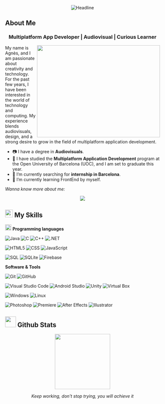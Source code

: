 
 <div align=center>
        <img src="https://readme-typing-svg.herokuapp.com?color=%236FDA44&size=32&center=true&vCenter=true&width=600&height=50&lines=Hello+there+I'm+Nes+%F0%9F%91%8B;Multiplatform+App+Developer;" alt="Headline" />
  </div>


<!----------------- ABOUT ME ----------------->
<h2> About Me </h2>
<h3 align="center">Multiplatform App Developer | Audiovisual | Curious Learner  </h3>

   <!----------------- COOL GIF ----------------->  
<img align="right" src="https://github.com/AgnesG19/AgnesG19/assets/115895830/6300d3c5-982f-454a-a906-cf6407b2adfd" width="400" height="300" />


<p align="left">My name is Agnès, and I am passionate about creativity and technology. For the past few years, I have been interested in the world of technology and computing. My experience blends audiovisuals, design, and a strong desire to grow in the field of multiplatform application development.

- 📷 I have a degree in <b>Audiovisuals</b>.
- 📝 I have studied the <b>Multiplatform Application Development</b> program at the Open University of Barcelona (UOC), and I am set to graduate this year.
- 🔭 I’m currently searching for <b>internship in Barcelona</b>. 
- 🌱 I’m currently learning FrontEnd by myself.
</p>

<i>Wanna know more about me:</i>
<!----------------- SOCIAL ----------------->  
<div align="center">
 <a href="https://www.linkedin.com/in/agnes-garcia-mateo/">
 <img src="https://img.shields.io/badge/-LINKEDIN-0077B5?style=for-the-badge&logo=Linkedin&logoColor=white"/></a>
</div>
  

<!----------------- MY SKILLS ----------------->
<h2> <img src="https://media2.giphy.com/media/QssGEmpkyEOhBCb7e1/giphy.gif?cid=ecf05e47a0n3gi1bfqntqmob8g9aid1oyj2wr3ds3mg700bl&rid=giphy.gif" width ="25"> My Skills</h2>

<img src = "https://github.com/7oSkaaa/7oSkaaa/blob/main/Images/Programming_Languages.gif?raw=true" width = 20px> <b>Programming languages</b>

![Java](https://img.shields.io/badge/java-de1414?style=for-the-badge&logo=java&logoColor=white)
![C](https://img.shields.io/badge/C-182fad.svg?style=for-the-badge&logo=C&logoColor=white)
![C++](https://img.shields.io/badge/-C++-1c46ed?style=for-the-badge&logo=C%2B%2B&&logoColor=white)
![.NET](https://img.shields.io/badge/-.NET-a958f5?style=for-the-badge&logo=.NET&logoColor=white)

![HTML5](https://img.shields.io/badge/html5-%23E34F26.svg?style=for-the-badge&logo=html5&logoColor=white)
![CSS](https://img.shields.io/badge/css3-%231572B6.svg?style=for-the-badge&logo=css3&logoColor=white)
![JavaScript](https://img.shields.io/badge/javascript-%23323330.svg?style=for-the-badge&logo=javascript&logoColor=%23F7DF1E)

![SQL](https://img.shields.io/badge/-MySQL-%2300f?style=for-the-badge&logo=MySQL&logoColor=white)
![SQLite](https://img.shields.io/badge/-SQLite-95aafc?style=for-the-badge&logo=SQLite&logoColor=white)
![Firebase](https://img.shields.io/badge/-Firebase-f5bd3b?style=for-the-badge&logo=Firebase&logoColor=white)

<b>Software & Tools</b>

![Git](https://img.shields.io/badge/-Git-db3a09?style=for-the-badge&logo=Git&logoColor=white)
![GitHub](https://img.shields.io/badge/-GitHub-000000?style=for-the-badge&logo=GitHub&logoColor=white)

![Visual Studio Code](https://img.shields.io/badge/-Visual%20Studio%20Code-66e8ff?style=for-the-badge&logo=visual-studio-code&logoColor=white)
![Android Studio](https://img.shields.io/badge/-Anrdoid%20Studio%20-50f266?style=for-the-badge&logo=android-studio&logoColor=white)
![Unity](https://img.shields.io/badge/-Unity-000000?style=for-the-badge&logo=Unity&logoColor=white)
![Virtual Box](https://img.shields.io/badge/-Virtual%20Box-ffffff?style=for-the-badge&logo=virtual-box&logoColor=white)

![Windows](https://img.shields.io/badge/Windows-0078D6?style=for-the-badge&logo=windows&logoColor=white)
![Linux](https://img.shields.io/badge/Linux-FCC624?style=for-the-badge&logo=linux&logoColor=white)

![Photoshop](https://img.shields.io/badge/-Photoshop-4287f5?style=for-the-badge&logo=adobe-photoshop&logoColor=white)
![Premiere](https://img.shields.io/badge/-Premiere-a455e0?style=for-the-badge&logo=adobe-premiere-pro&logoColor=white)
![After Effects](https://img.shields.io/badge/-After%20Effects-7705e3?style=for-the-badge&logo=adobe-After-Effects&logoColor=white)
![Illustrator](https://img.shields.io/badge/-Illustrator-%23FF9A00?style=for-the-badge&logo=adobe-illustrator&logoColor=white)



<!----------------- GIT STATS ----------------->
<h2> <img src="https://media.giphy.com/media/iY8CRBdQXODJSCERIr/giphy.gif" width="35"> Github Stats </h2>
 
<p align="center">
<a href="https://github.com/AgnesG19">
  <img height="180em" src="https://github-readme-stats-eight-theta.vercel.app/api/top-langs/?username=AgnesG19&layout=compact&langs_count=8&theme=dark&bg_color=0A0A0A"/>
</a>
</p>

 <p align="center"><i>Keep working, don't stop trying, you will achieve it</i></p>

